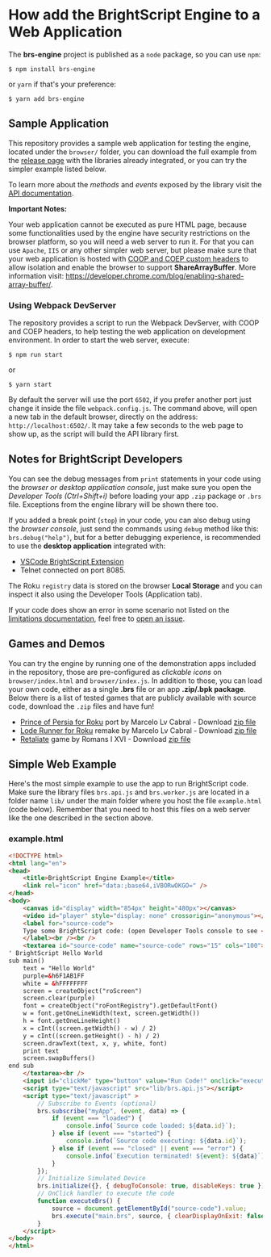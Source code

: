 # How add the BrightScript Engine to a Web Application

The **brs-engine** project is published as a `node` package, so you can use `npm`:

```console
$ npm install brs-engine
```

or `yarn` if that's your preference:

```console
$ yarn add brs-engine
```

## Sample Application

This repository provides a sample web application for testing the engine, located under the `browser/` folder, you can download the full example from the [release page](https://github.com/lvcabral/brs-engine/releases) with the libraries already integrated, or you can try the simpler example listed below.

To learn more about the _methods_ and _events_ exposed by the library visit the [API documentation](./engine-api.md).

**Important Notes:**

Your web application cannot be executed as pure HTML page, because some functionalities used by the engine have security restrictions on the browser platform, so you will need a web server to run it. For that you can use `Apache`, `IIS` or any other simpler web server, but please make sure that your web application is hosted with [COOP and COEP custom headers](https://developer.chrome.com/blog/enabling-shared-array-buffer/) to allow isolation and enable the browser to support **ShareArrayBuffer**. More information visit: <https://developer.chrome.com/blog/enabling-shared-array-buffer/>.

### Using Webpack DevServer

The repository provides a script to run the Webpack DevServer, with COOP and COEP headers, to help testing the web application on development environment. In order to start the web server, execute:

```console
$ npm run start
```
or

```console
$ yarn start
```

By default the server will use the port `6502`, if you prefer another port just change it inside the file `webpack.config.js`. The command above, will open a new tab in the default browser, directly on the address: `http://localhost:6502/`. It may take a few seconds to the web page to show up, as the script will build the API library first.

## Notes for BrightScript Developers

You can see the debug messages from `print` statements in your code using the _browser or desktop application console_, just make sure you open the _Developer Tools (Ctrl+Shift+i)_ before loading your app `.zip` package or `.brs` file. Exceptions from the engine library will be shown there too.

If you added a break point (`stop`) in your code, you can also debug using the _browser console_, just send the commands using `debug` method like this: `brs.debug("help")`, but for a better debugging experience, is recommended to use the **desktop application** integrated with:

- [VSCode BrightScript Extension](https://marketplace.visualstudio.com/items?itemName=RokuCommunity.brightscript)
- Telnet connected on port 8085.

The Roku `registry` data is stored on the browser **Local Storage** and you can inspect it also using the Developer Tools (Application tab).

If your code does show an error in some scenario not listed on the [limitations documentation](./limitations.md), feel free to [open an issue](https://github.com/lvcabral/brs-engine/issues).

## Games and Demos

You can try the engine by running one of the demonstration apps included in the repository, those are pre-configured as _clickable icons_ on `browser/index.html` and `browser/index.js`. In addition to those, you can load your own code, either as a single **.brs** file or an app **.zip/.bpk package**. Below there is a list of tested games that are publicly available with source code, download the `.zip` files and have fun!

- [Prince of Persia for Roku](https://github.com/lvcabral/Prince-of-Persia-Roku) port by Marcelo Lv Cabral - Download [zip file](https://github.com/lvcabral/Prince-of-Persia-Roku/releases/download/v0.18.3778/Prince-of-Persia-Roku-018.zip)
- [Lode Runner for Roku](https://github.com/lvcabral/Lode-Runner-Roku) remake by Marcelo Lv Cabral - Download [zip file](https://github.com/lvcabral/Lode-Runner-Roku/releases/download/v0.18.707/Lode-Runner-Roku-018.zip)
- [Retaliate](https://github.com/lvcabral/retaliate-roku) game by Romans I XVI - Download [zip file](https://github.com/lvcabral/retaliate-roku/releases/download/v1.7.0-emu/retaliate-brs-emu.zip)

## Simple Web Example

Here's the most simple example to use the app to run BrightScript code. Make sure the library files `brs.api.js` and `brs.worker.js` are located in a folder name `lib/` under the main folder where you host the file `example.html` (code below). Remember that you need to host this files on a web server like the one described in the section above.

### example.html

```html
<!DOCTYPE html>
<html lang="en">
<head>
    <title>BrightScript Engine Example</title>
    <link rel="icon" href="data:;base64,iVBORwOKGO=" />
</head>
<body>
    <canvas id="display" width="854px" height="480px"></canvas>
    <video id="player" style="display: none" crossorigin="anonymous"></video><br /><br />
    <label for="source-code">
    Type some BrightScript code: (open Developer Tools console to see <b>print</b> outputs)
    </label><br /><br />
    <textarea id="source-code" name="source-code" rows="15" cols="100">
' BrightScript Hello World
sub main()
    text = "Hello World"
    purple=&h6F1AB1FF
    white = &hFFFFFFFF
    screen = createObject("roScreen")
    screen.clear(purple)
    font = createObject("roFontRegistry").getDefaultFont()
    w = font.getOneLineWidth(text, screen.getWidth())
    h = font.getOneLineHeight()
    x = cInt((screen.getWidth() - w) / 2)
    y = cInt((screen.getHeight() - h) / 2)
    screen.drawText(text, x, y, white, font)
    print text
    screen.swapBuffers()
end sub
    </textarea><br />
    <input id="clickMe" type="button" value="Run Code!" onclick="executeBrs();" />
    <script type="text/javascript" src="lib/brs.api.js"></script>
    <script type="text/javascript" >
        // Subscribe to Events (optional)
        brs.subscribe("myApp", (event, data) => {
            if (event === "loaded") {
                console.info(`Source code loaded: ${data.id}`);
            } else if (event === "started") {
                console.info(`Source code executing: ${data.id}`);
            } else if (event === "closed" || event === "error") {
                console.info(`Execution terminated! ${event}: ${data}`);
            }
        });
        // Initialize Simulated Device
        brs.initialize({}, { debugToConsole: true, disableKeys: true });
        // OnClick handler to execute the code
        function executeBrs() {
            source = document.getElementById("source-code").value;
            brs.execute("main.brs", source, { clearDisplayOnExit: false });
        }
    </script>
</body>
</html>
```
